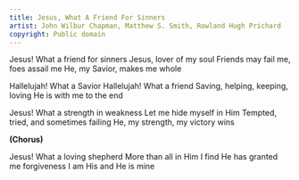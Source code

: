 ```yaml
---
title: Jesus, What A Friend For Sinners
artist: John Wilbur Chapman, Matthew S. Smith, Rowland Hugh Prichard
copyright: Public domain
---
```


Jesus! What a friend for sinners
Jesus, lover of my soul
Friends may fail me, foes assail me
He, my Savior, makes me whole

Hallelujah! What a Savior
Hallelujah! What a friend
Saving, helping, keeping, loving
He is with me to the end

Jesus! What a strength in weakness
Let me hide myself in Him
Tempted, tried, and sometimes failing
He, my strength, my victory wins

<strong>(Chorus)</strong>

Jesus! What a loving shepherd
More than all in Him I find
He has granted me forgiveness
I am His and He is mine


